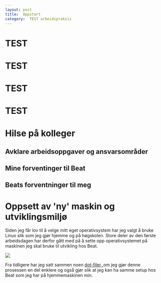 ```yaml
---
layout: post
title:  Oppstart 
category:  TEST arbeidspraksis
---
```


# TEST
# TEST
# TEST
# TEST

# Hilse på kolleger

## Avklare arbeidsoppgaver og ansvarsområder

## Mine forventinger til Beat

## Beats forventninger til meg

# Oppsett av 'ny' maskin og utviklingsmiljø
Siden jeg får lov til å velge mitt eget operativsystem har jeg valgt å bruke Linux slik som jeg gjør hjemme og på høgskolen. Store deler av den første arbeidsdagen har derfor gått med på å sette opp operativsystemet på maskinen jeg skal bruke til utvikling hos Beat. 

![]({{site.baseurl}}/assets/img/archinstall.png)


Fra tidligere har jeg satt sammen noen [dot-filer ](http://github.com/Thomashrb/dotfiles),om jeg gjør denne prosessen en del enklere og også gjør slik at jeg kan ha samme setup hos Beat som jeg har på hjemmemaskinen min.
